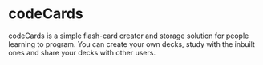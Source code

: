 # codeCards

codeCards is a simple flash-card creator and storage solution for people learning to program. You can create your own decks, study with the inbuilt ones and share your decks with other users.
